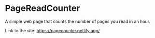 # PageReadCounter
A simple web page that counts the number of pages you read in an hour.

Link to the site: https://pagecounter.netlify.app/
